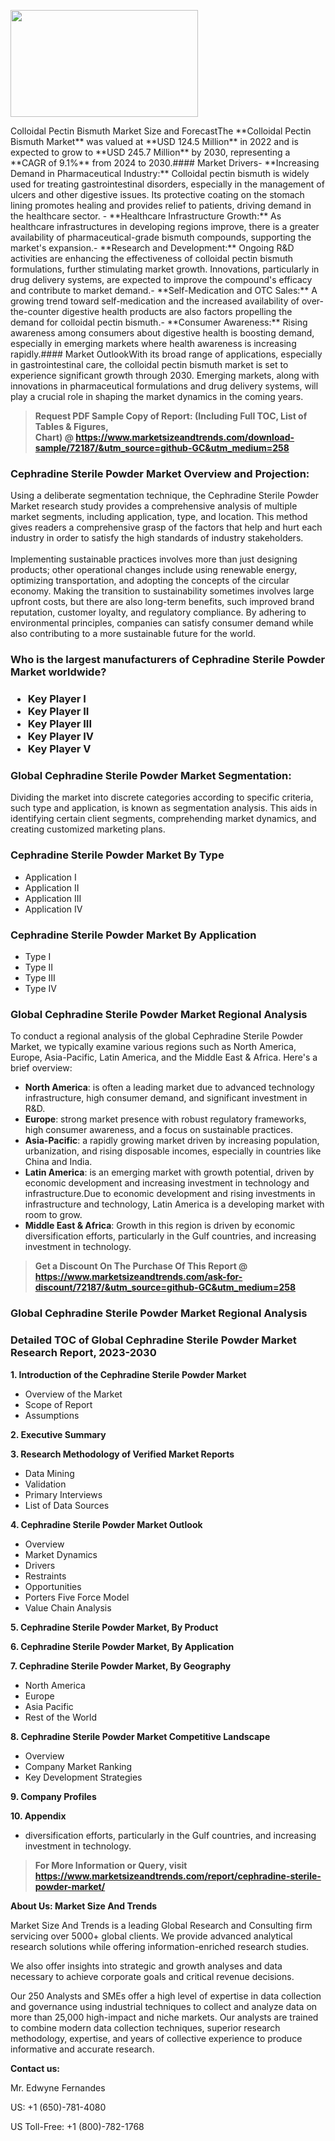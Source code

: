 <p><img class="alignnone size-medium wp-image-20088" src="https://ffe5etoiles.com/wp-content/uploads/2024/12/MST1-300x171.png" alt="" width="300" height="171" /></p>Colloidal Pectin Bismuth Market Size and ForecastThe **Colloidal Pectin Bismuth Market** was valued at **USD 124.5 Million** in 2022 and is expected to grow to **USD 245.7 Million** by 2030, representing a **CAGR of 9.1%** from 2024 to 2030.#### Market Drivers- **Increasing Demand in Pharmaceutical Industry:** Colloidal pectin bismuth is widely used for treating gastrointestinal disorders, especially in the management of ulcers and other digestive issues. Its protective coating on the stomach lining promotes healing and provides relief to patients, driving demand in the healthcare sector. - **Healthcare Infrastructure Growth:** As healthcare infrastructures in developing regions improve, there is a greater availability of pharmaceutical-grade bismuth compounds, supporting the market's expansion.- **Research and Development:** Ongoing R&D activities are enhancing the effectiveness of colloidal pectin bismuth formulations, further stimulating market growth. Innovations, particularly in drug delivery systems, are expected to improve the compound's efficacy and contribute to market demand.- **Self-Medication and OTC Sales:** A growing trend toward self-medication and the increased availability of over-the-counter digestive health products are also factors propelling the demand for colloidal pectin bismuth.- **Consumer Awareness:** Rising awareness among consumers about digestive health is boosting demand, especially in emerging markets where health awareness is increasing rapidly.#### Market OutlookWith its broad range of applications, especially in gastrointestinal care, the colloidal pectin bismuth market is set to experience significant growth through 2030. Emerging markets, along with innovations in pharmaceutical formulations and drug delivery systems, will play a crucial role in shaping the market dynamics in the coming years.</p><blockquote id="" class=""><strong>Request PDF Sample Copy of Report: (Including Full TOC, List of Tables &amp; Figures, Chart)&nbsp;@&nbsp;<strong><a href="https://www.marketsizeandtrends.com/download-sample/72187/&utm_source=github-GC&utm_medium=258" target="_blank">https://www.marketsizeandtrends.com/download-sample/72187/&utm_source=github-GC&utm_medium=258</a></strong></strong></blockquote><h3 id="" class="">Cephradine Sterile Powder Market&nbsp;Overview and Projection:</h3><p id="" class="">Using a deliberate segmentation technique, the Cephradine Sterile Powder Market research study provides a comprehensive analysis of multiple market segments, including application, type, and location. This method gives readers a comprehensive grasp of the factors that help and hurt each industry in order to satisfy the high standards of industry stakeholders. <br /> <br />Implementing sustainable practices involves more than just designing products; other operational changes include using renewable energy, optimizing transportation, and adopting the concepts of the circular economy. Making the transition to sustainability sometimes involves large upfront costs, but there are also long-term benefits, such improved brand reputation, customer loyalty, and regulatory compliance. By adhering to environmental principles, companies can satisfy consumer demand while also contributing to a more sustainable future for the world.</p><h3 id="" class="">Who is the largest manufacturers of&nbsp;Cephradine Sterile Powder Market worldwide?</h3><h3 class=""><p><ul><li>Key Player I </li><li> Key Player II </li><li> Key Player III </li><li> Key Player IV </li><li> Key Player V</li></ul></p></h3><h3 id="" class="">Global&nbsp;Cephradine Sterile Powder Market Segmentation:</h3><p id="" class="">Dividing the market into discrete categories according to specific criteria, such type and application, is known as segmentation analysis. This aids in identifying certain client segments, comprehending market dynamics, and creating customized marketing plans.</p><h3 id="" class="">Cephradine Sterile Powder Market&nbsp;By Type</h3><p><p><ul><li>Application I</li><li> Application II</li><li> Application III</li><li> Application IV</p></li></ul></p></p><h3 id="" class="">Cephradine Sterile Powder Market&nbsp;By Application</h3><p class=""><p><ul><li>Type I</li><li> Type II</li><li> Type III</li><li> Type IV</li></ul></p></p><h3 id="" class="">Global Cephradine Sterile Powder Market Regional Analysis</h3><p id="" class="">To conduct a regional analysis of the global Cephradine Sterile Powder Market, we typically examine various regions such as North America, Europe, Asia-Pacific, Latin America, and the Middle East &amp; Africa. Here's a brief overview:</p><ul><li><strong>North America</strong>: is often a leading market due to advanced technology infrastructure, high consumer demand, and significant investment in R&amp;D.</li><li><strong>Europe</strong>: strong market presence with robust regulatory frameworks, high consumer awareness, and a focus on sustainable practices.</li><li><strong>Asia-Pacific</strong>: a rapidly growing market driven by increasing population, urbanization, and rising disposable incomes, especially in countries like China and India.</li><li><strong>Latin America</strong>: is an emerging market with growth potential, driven by economic development and increasing investment in technology and infrastructure.Due to economic development and rising investments in infrastructure and technology, Latin America is a developing market with room to grow.</li><li><strong>Middle East &amp; Africa</strong>: Growth in this region is driven by economic diversification efforts, particularly in the Gulf countries, and increasing investment in technology.</li></ul><blockquote id="" class=""><strong>Get a Discount On The Purchase Of This Report @ <strong><a href="https://www.marketsizeandtrends.com/ask-for-discount/72187/&utm_source=github-GC&utm_medium=258" target="_blank">https://www.marketsizeandtrends.com/ask-for-discount/72187/&utm_source=github-GC&utm_medium=258</a></strong></strong></blockquote><h3 id="" class="">Global Cephradine Sterile Powder Market Regional Analysis</h3><h3 id="" class="">Detailed TOC of Global Cephradine Sterile Powder Market Research Report, 2023-2030</h3><p id="" class=""><strong>1. Introduction of the Cephradine Sterile Powder Market</strong></p><ul><li>Overview of the Market</li><li>Scope of Report</li><li>Assumptions</li></ul><p id="" class=""><strong>2. Executive Summary</strong></p><p id="" class=""><strong>3. Research Methodology of Verified Market Reports</strong></p><ul><li>Data Mining</li><li>Validation</li><li>Primary Interviews</li><li>List of Data Sources</li></ul><p id="" class=""><strong>4. Cephradine Sterile Powder Market Outlook</strong></p><ul><li>Overview</li><li>Market Dynamics</li><li>Drivers</li><li>Restraints</li><li>Opportunities</li><li>Porters Five Force Model</li><li>Value Chain Analysis</li></ul><p id="" class=""><strong>5. Cephradine Sterile Powder Market, By Product</strong></p><p id="" class=""><strong>6. Cephradine Sterile Powder Market, By Application</strong></p><p id="" class=""><strong>7. Cephradine Sterile Powder Market, By Geography</strong></p><ul><li>North America</li><li>Europe</li><li>Asia Pacific</li><li>Rest of the World</li></ul><p id="" class=""><strong>8. Cephradine Sterile Powder Market Competitive Landscape</strong></p><ul><li>Overview</li><li>Company Market Ranking</li><li>Key Development Strategies</li></ul><p id="" class=""><strong>9. Company Profiles</strong></p><p id="" class=""><strong>10. Appendix</strong></p><ul><li>diversification efforts, particularly in the Gulf countries, and increasing investment in technology.</li></ul><blockquote id="" class=""><strong>For More Information or Query, visit <strong><strong><a href="https://www.marketsizeandtrends.com/report/cephradine-sterile-powder-market/" target="_blank">https://www.marketsizeandtrends.com/report/cephradine-sterile-powder-market/</a></strong></strong></strong></blockquote><p id="" class=""><strong>About Us: Market Size And Trends</strong></p><p id="" class="">Market Size And Trends is a leading Global Research and Consulting firm servicing over 5000+ global clients. We provide advanced analytical research solutions while offering information-enriched research studies.</p><p id="" class="">We also offer insights into strategic and growth analyses and data necessary to achieve corporate goals and critical revenue decisions.</p><p id="" class="">Our 250 Analysts and SMEs offer a high level of expertise in data collection and governance using industrial techniques to collect and analyze data on more than 25,000 high-impact and niche markets. Our analysts are trained to combine modern data collection techniques, superior research methodology, expertise, and years of collective experience to produce informative and accurate research.</p><p id="" class=""><strong>Contact us:</strong></p><p id="" class="">Mr. Edwyne Fernandes</p><p id="" class="">US: +1 (650)-781-4080</p><p id="" class="">US Toll-Free: +1 (800)-782-1768</p>
